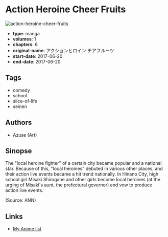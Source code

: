 # Action Heroine Cheer Fruits

![action-heroine-cheer-fruits](https://cdn.myanimelist.net/images/manga/3/203489.jpg)

-   **type**: manga
-   **volumes**: 1
-   **chapters**: 6
-   **original-name**: アクションヒロイン チアフルーツ
-   **start-date**: 2017-06-20
-   **end-date**: 2017-06-20

## Tags

-   comedy
-   school
-   slice-of-life
-   seinen

## Authors

-   Azuse (Art)

## Sinopse

The "local heroine fighter" of a certain city became popular and a national star. Because of this, "local heroines" debuted in various other places, and their action live events became a hit trend nationally. In Hinano City, high school girl Misaki Shirogane and other girls become local heroines (at the urging of Misaki's aunt, the prefectural governor) and vow to produce action live events.

(Source: ANN)

## Links

-   [My Anime list](https://myanimelist.net/manga/107244/Action_Heroine_Cheer_Fruits)
